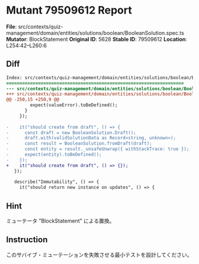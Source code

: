 # Mutant 79509612 Report

**File**: src/contexts/quiz-management/domain/entities/solutions/boolean/BooleanSolution.spec.ts
**Mutator**: BlockStatement
**Original ID**: 5628
**Stable ID**: 79509612
**Location**: L254:42–L260:6

## Diff

```diff
Index: src/contexts/quiz-management/domain/entities/solutions/boolean/BooleanSolution.spec.ts
===================================================================
--- src/contexts/quiz-management/domain/entities/solutions/boolean/BooleanSolution.spec.ts	original
+++ src/contexts/quiz-management/domain/entities/solutions/boolean/BooleanSolution.spec.ts	mutated #5628
@@ -250,15 +250,9 @@
         expect(valueError).toBeDefined();
       }
     });
 
-    it("should create from draft", () => {
-      const draft = new BooleanSolution.Draft();
-      draft.with(validSolutionData as Record<string, unknown>);
-      const result = BooleanSolution.fromDraft(draft);
-      const entity = result._unsafeUnwrap({ withStackTrace: true });
-      expect(entity).toBeDefined();
-    });
+    it("should create from draft", () => {});
   });
 
   describe("Immutability", () => {
     it("should return new instance on updates", () => {
```

## Hint

ミューテータ "BlockStatement" による置換。

## Instruction

このサバイブ・ミューテーションを失敗させる最小テストを設計してください。
